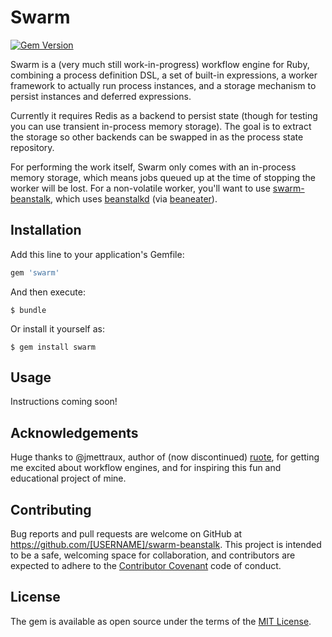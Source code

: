 # Swarm

[![Gem Version](https://badge.fury.io/rb/swarm.svg)](https://badge.fury.io/rb/swarm)

Swarm is a (very much still work-in-progress) workflow engine for Ruby, combining a process definition DSL, a set of built-in expressions, a worker framework to actually run process instances, and a storage mechanism to persist instances and deferred expressions.

Currently it requires Redis as a backend to persist state (though for testing you can use transient in-process memory storage).  The goal is to extract the storage so other backends can be swapped in as the process state repository.

For performing the work itself, Swarm only comes with an in-process memory storage, which means jobs queued up at the time of stopping the worker will be lost.  For a non-volatile worker, you'll want to use [swarm-beanstalk](http://github.com/bumbleworks/swarm-beanstalk), which uses [beanstalkd](http://kr.github.io/beanstalkd/) (via [beaneater](https://github.com/beanstalkd/beaneater)).

## Installation

Add this line to your application's Gemfile:

```ruby
gem 'swarm'
```

And then execute:

    $ bundle

Or install it yourself as:

    $ gem install swarm

## Usage

Instructions coming soon!

## Acknowledgements

Huge thanks to @jmettraux, author of (now discontinued) [ruote](https://github.com/jmettraux/ruote), for getting me excited about workflow engines, and for inspiring this fun and educational project of mine.

## Contributing

Bug reports and pull requests are welcome on GitHub at https://github.com/[USERNAME]/swarm-beanstalk. This project is intended to be a safe, welcoming space for collaboration, and contributors are expected to adhere to the [Contributor Covenant](contributor-covenant.org) code of conduct.

## License

The gem is available as open source under the terms of the [MIT License](http://opensource.org/licenses/MIT).
